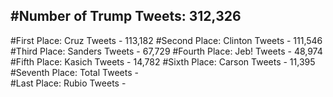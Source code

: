 #Number of Trump Tweets: 312,326
---
#First Place: Cruz Tweets - 113,182
#Second Place: Clinton Tweets - 111,546
#Third Place: Sanders Tweets - 67,729
#Fourth Place: Jeb! Tweets - 48,974
#Fifth Place: Kasich Tweets - 14,782
#Sixth Place: Carson Tweets - 11,395
#Seventh Place: Total Tweets -  
#Last Place: Rubio Tweets - 
